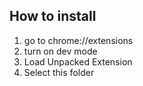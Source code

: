 ## How to install
1. go to chrome://extensions
1. turn on dev mode
1. Load Unpacked Extension
1. Select this folder